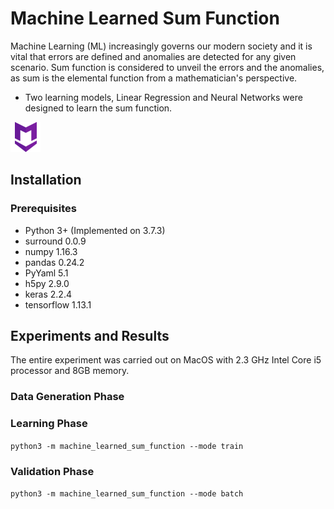 # Machine Learned Sum Function

Machine Learning (ML) increasingly governs our modern society and it is vital that errors are defined and anomalies are detected for any given scenario. 
Sum function is considered to unveil the errors and the anomalies, as sum is the elemental function from a mathematician's perspective.

* Two learning models, Linear Regression and Neural Networks were designed to learn the sum function.

![alt text](https://github.com/adam-p/markdown-here/raw/master/src/common/images/icon48.png)


## Installation

### Prerequisites
* Python 3+ (Implemented on 3.7.3)
* surround 0.0.9
* numpy 1.16.3
* pandas 0.24.2
* PyYaml 5.1
* h5py 2.9.0
* keras 2.2.4
* tensorflow 1.13.1

## Experiments and Results
The entire experiment was carried out on MacOS with 2.3 GHz Intel Core i5 processor and 8GB memory.

### Data Generation Phase


### Learning Phase
`python3 -m machine_learned_sum_function --mode train`

### Validation Phase
`python3 -m machine_learned_sum_function --mode batch`